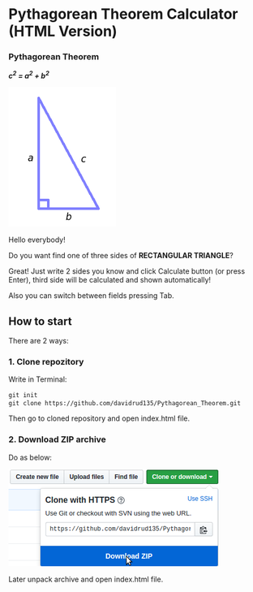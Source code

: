 # Pythagorean Theorem Calculator (HTML Version)

### Pythagorean Theorem

**_c<sup>2</sup> = a<sup>2</sup> + b<sup>2</sup>_**

![](https://github.com/davidrud135/Pythagorean_Theorem/blob/master/images/rectangular_triangle.png)

Hello everybody!

Do you want find one of three sides of **RECTANGULAR TRIANGLE**?

Great! Just write 2 sides you know and click Calculate button (or press Enter), third side will be calculated and shown automatically!

Also you can switch between fields pressing Tab.

## How to start
There are 2 ways:
 ### 1. Clone repozitory
Write in Terminal:
```
git init
git clone https://github.com/davidrud135/Pythagorean_Theorem.git
```
Then go to cloned repository and open index.html file.

 ### 2. Download ZIP archive
Do as below:

![](https://github.com/davidrud135/Pythagorean_Theorem/blob/master/images/ZIP.png)

Later unpack archive and open index.html file.
